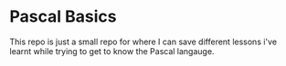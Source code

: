 # Pascal Basics

This repo is just a small repo for where I can save different lessons i've learnt while trying to get to know the Pascal langauge.
